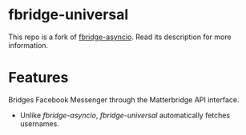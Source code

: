 # fbridge-universal

This repo is a fork of [fbridge-asyncio](https://github.com/powerjungle/fbridge-asyncio).
Read its description for more information.

# Features
Bridges Facebook Messenger through the Matterbridge API interface.

- Unlike *fbridge-asyncio*, *fbridge-universal* automatically fetches usernames.

